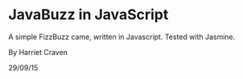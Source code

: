 # JavaBuzz in JavaScript

A simple FizzBuzz came, written in Javascript. Tested with Jasmine.

By Harriet Craven

29/09/15
